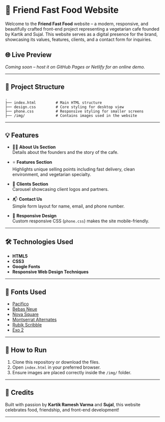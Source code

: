 
# 🍔 Friend Fast Food Website

Welcome to the **Friend Fast Food** website – a modern, responsive, and beautifully crafted front-end project representing a vegetarian cafe founded by Kartik and Sujal. This website serves as a digital presence for the brand, showcasing its values, features, clients, and a contact form for inquiries.

## 🌐 Live Preview

*Coming soon – host it on GitHub Pages or Netlify for an online demo.*

---

## 📁 Project Structure

```
.
├── index.html         # Main HTML structure
├── design.css         # Core styling for desktop view
├── phone.css          # Responsive styling for smaller screens
├── /img/              # Contains images used in the website
```

---

## 💡 Features

- 🧑‍🍳 **About Us Section**  
  Details about the founders and the story of the cafe.

- ⭐ **Features Section**  
  Highlights unique selling points including fast delivery, clean environment, and vegetarian specialty.

- 👥 **Clients Section**  
  Carousel showcasing client logos and partners.

- 📬 **Contact Us**  
  Simple form layout for name, email, and phone number.

- 📱 **Responsive Design**  
  Custom responsive CSS (`phone.css`) makes the site mobile-friendly.

---

## 🛠️ Technologies Used

- **HTML5**
- **CSS3**
- **Google Fonts**
- **Responsive Web Design Techniques**

---

## 🎨 Fonts Used

- [Pacifico](https://fonts.google.com/specimen/Pacifico)
- [Bebas Neue](https://fonts.google.com/specimen/Bebas+Neue)
- [Nova Square](https://fonts.google.com/specimen/Nova+Square)
- [Montserrat Alternates](https://fonts.google.com/specimen/Montserrat+Alternates)
- [Rubik Scribble](https://fonts.google.com/specimen/Rubik+Scribble)
- [Exo 2](https://fonts.google.com/specimen/Exo+2)

---

## 🚀 How to Run

1. Clone this repository or download the files.
2. Open `index.html` in your preferred browser.
3. Ensure images are placed correctly inside the `/img/` folder.

---

## 🙌 Credits

Built with passion by **Kartik Ramesh Varma** and **Sujal**, this website celebrates food, friendship, and front-end development!

---
